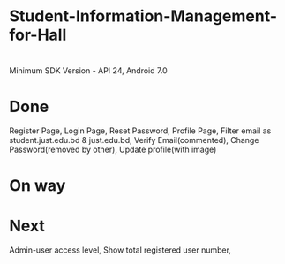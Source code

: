 # Student-Information-Management-for-Hall

# 
Minimum SDK Version - API 24, Android 7.0

# Done
Register Page,
Login Page,
Reset Password,
Profile Page,
Filter email as student.just.edu.bd & just.edu.bd,
Verify Email(commented),
Change Password(removed by other), Update profile(with image)


# On way




# Next
Admin-user access level,
Show total registered user number,


